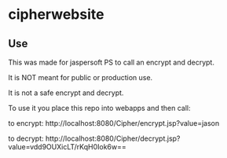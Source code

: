 # cipherwebsite

## Use

This was made for jaspersoft PS to call an encrypt and decrypt.

It is NOT meant for public or production use.

It is not a safe encrypt and decrypt.

To use it you place this repo into webapps and then call:

to encrypt:
http://localhost:8080/Cipher/encrypt.jsp?value=jason


to decrypt:
http://localhost:8080/Cipher/decrypt.jsp?value=vdd9OUXicLT/rKqH0Iok6w==